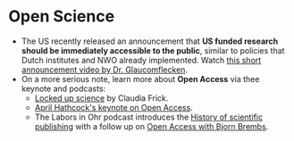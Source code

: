# Open Science
- The US recently released an announcement that **US funded research should be immediately accessible to the public**, similar to policies that Dutch institutes and NWO already implemented. Watch [this short announcement video by Dr. Glaucomflecken](https://twitter.com/DGlaucomflecken/status/1563264244950646785). 
- On a more serious note, learn more about **Open Access** via thee keynote and podcasts: 
  - [Locked up science](https://www.youtube.com/watch?v=SbzSR0b71PE) by Claudia Frick.
  - [April Hathcock's keynote on Open Access](https://youtu.be/5_7SXNW-5DQ?t=481).
  - The Labors in Ohr podcast introduces the [History of scientific publishing](https://open.spotify.com/episode/0h28zs4Htymv3hPuGO8LW1?si=8a38afc05a6a4995) with a follow up on [Open Access with Bjorn Brembs](https://open.spotify.com/episode/5yliqST0bGf1KJ6e8eB1OM?si=ff5aa064ac874daf).
